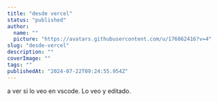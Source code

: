 ```yaml
---
title: "desde vercel"
status: "published"
author:
  name: ""
  picture: "https://avatars.githubusercontent.com/u/176062416?v=4"
slug: "desde-vercel"
description: ""
coverImage: ""
tags: ""
publishedAt: "2024-07-22T09:24:55.954Z"
---
```


a ver si lo veo en vscode. Lo veo y editado.
